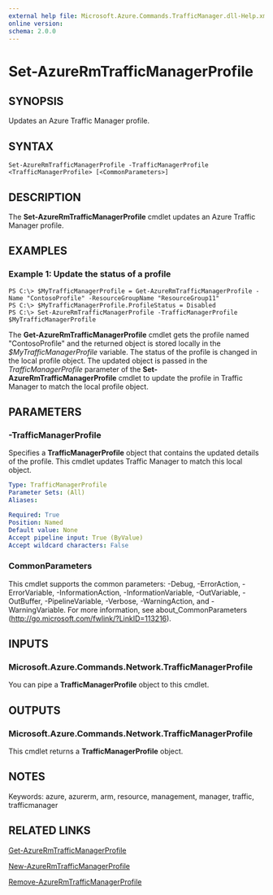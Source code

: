 ```yaml
---
external help file: Microsoft.Azure.Commands.TrafficManager.dll-Help.xml
online version:
schema: 2.0.0
---
```


# Set-AzureRmTrafficManagerProfile

## SYNOPSIS
Updates an Azure Traffic Manager profile.

## SYNTAX

```
Set-AzureRmTrafficManagerProfile -TrafficManagerProfile <TrafficManagerProfile> [<CommonParameters>]
```

## DESCRIPTION
The **Set-AzureRmTrafficManagerProfile** cmdlet updates an Azure Traffic Manager profile.

## EXAMPLES

### Example 1: Update the status of a profile
```
PS C:\> $MyTrafficManagerProfile = Get-AzureRmTrafficManagerProfile -Name "ContosoProfile" -ResourceGroupName "ResourceGroup11"
PS C:\> $MyTrafficManagerProfile.ProfileStatus = Disabled
PS C:\> Set-AzureRmTrafficManagerProfile -TrafficManagerProfile $MyTrafficManagerProfile
```

The **Get-AzureRmTrafficManagerProfile** cmdlet gets the profile named "ContosoProfile" and the returned object is stored locally in the *$MyTrafficManagerProfile* variable.
The status of the profile is changed in the local profile object.
The updated object is passed in the *TrafficManagerProfile* parameter of the **Set-AzureRmTrafficManagerProfile** cmdlet to update the profile in Traffic Manager to match the local profile object.

## PARAMETERS

### -TrafficManagerProfile
Specifies a **TrafficManagerProfile** object that contains the updated details of the profile.
This cmdlet updates  Traffic Manager to match this local object.

```yaml
Type: TrafficManagerProfile
Parameter Sets: (All)
Aliases:

Required: True
Position: Named
Default value: None
Accept pipeline input: True (ByValue)
Accept wildcard characters: False
```

### CommonParameters
This cmdlet supports the common parameters: -Debug, -ErrorAction, -ErrorVariable, -InformationAction, -InformationVariable, -OutVariable, -OutBuffer, -PipelineVariable, -Verbose, -WarningAction, and -WarningVariable. For more information, see about_CommonParameters (http://go.microsoft.com/fwlink/?LinkID=113216).

## INPUTS

### Microsoft.Azure.Commands.Network.TrafficManagerProfile
You can pipe a **TrafficManagerProfile** object to this cmdlet.

## OUTPUTS

### Microsoft.Azure.Commands.Network.TrafficManagerProfile
This cmdlet returns a **TrafficManagerProfile** object.

## NOTES
Keywords: azure, azurerm, arm, resource, management, manager, traffic, trafficmanager

## RELATED LINKS

[Get-AzureRmTrafficManagerProfile](./Get-AzureRmTrafficManagerProfile.md)

[New-AzureRmTrafficManagerProfile](./New-AzureRmTrafficManagerProfile.md)

[Remove-AzureRmTrafficManagerProfile](./Remove-AzureRmTrafficManagerProfile.md)
